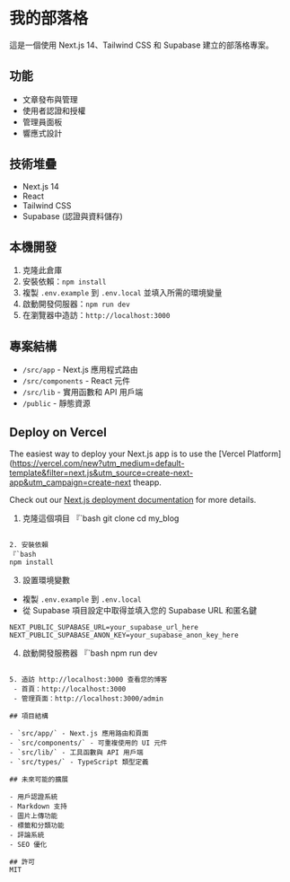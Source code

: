 # 我的部落格

這是一個使用 Next.js 14、Tailwind CSS 和 Supabase 建立的部落格專案。

## 功能

- 文章發布與管理
- 使用者認證和授權
- 管理員面板
- 響應式設計

## 技術堆疊

- Next.js 14
- React
- Tailwind CSS
- Supabase (認證與資料儲存)

## 本機開發

1. 克隆此倉庫
2. 安裝依賴：`npm install`
3. 複製 `.env.example` 到 `.env.local` 並填入所需的環境變量
4. 啟動開發伺服器：`npm run dev`
5. 在瀏覽器中造訪：`http://localhost:3000`

## 專案結構

- `/src/app` - Next.js 應用程式路由
- `/src/components` - React 元件
- `/src/lib` - 實用函數和 API 用戶端
- `/public` - 靜態資源


## Deploy on Vercel

The easiest way to deploy your Next.js app is to use the [Vercel Platform](https://vercel.com/new?utm_medium=default-template&filter=next.js&utm_source=create-next-app&utm_campaign=create-next theapp.

Check out our [Next.js deployment documentation](https://nextjs.org/docs/app/building-your-application/deploying) for more details.

1. 克隆這個項目
 『`bash
 git clone <repository-url>
 cd my_blog
 ```

2. 安裝依賴
 『`bash
 npm install
 ```

3. 設置環境變數
 - 複製 `.env.example` 到 `.env.local`
 - 從 Supabase 項目設定中取得並填入您的 Supabase URL 和匿名鍵

 ```
 NEXT_PUBLIC_SUPABASE_URL=your_supabase_url_here
 NEXT_PUBLIC_SUPABASE_ANON_KEY=your_supabase_anon_key_here
 ```

4. 啟動開發服務器
『`bash
npm run dev
```

5. 造訪 http://localhost:3000 查看您的博客
 - 首頁：http://localhost:3000
 - 管理頁面：http://localhost:3000/admin

## 項目結構

- `src/app/` - Next.js 應用路由和頁面
- `src/components/` - 可重複使用的 UI 元件
- `src/lib/` - 工具函數與 API 用戶端
- `src/types/` - TypeScript 類型定義

## 未來可能的擴展

- 用戶認證系統
- Markdown 支持
- 圖片上傳功能
- 標籤和分類功能
- 評論系統
- SEO 優化

## 許可
MIT
